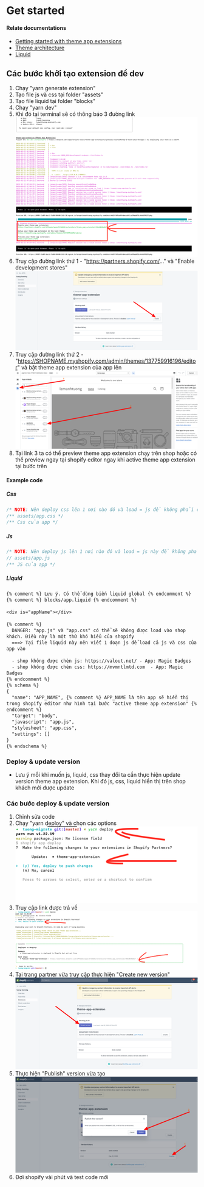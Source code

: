 # Get started

#### Relate documentations
- [Getting started with theme app extensions](https://shopify.dev/docs/apps/online-store/theme-app-extensions)
- [Theme architecture](https://shopify.dev/docs/themes/architecture)
- [Liquid](https://shopify.dev/docs/api/liquid)

## Các bước khởi tạo extension để dev
1. Chạy "yarn generate extension"
2. Tạo file js và css tại folder "assets"
3. Tạo file liquid tại folder "blocks"
4. Chạy "yarn dev"
5. Khi đó tại terminal sẽ có thông báo 3 đường link ![Terminal yarn dev](./images/terminal-yarn-dev.png)
6. Truy cập đường link thứ 1 - "https://partners.shopify.com/..." và "Enable development stores" ![Shopify partner](./images/shopify-partners.png)
7. Truy cập đường link thứ 2 - "https://SHOPNAME.myshopify.com/admin/themes/137759916196/editor" và bật theme app extension của app lên ![Active theme app extension](./images/active-theme-app-extension.png)
8. Tại link 3 ta có thể preview theme app extension chạy trên shop hoặc có thể preview ngay tại shopify editor ngay khi active theme app extension tại bước trên

#### Example code
##### Css
```css
/* NOTE: Nên deploy css lên 1 nơi nào đó và load = js để không phải create new version mà chỉ cần deploy lại là mọi thứ ok luôn */
/** assets/app.css */
/** Css của app */
```
##### Js
```javascript
/* NOTE: Nên deploy js lên 1 nơi nào đó và load = js này để không phải create new version mà chỉ cần deploy lại là mọi thứ ok luôn */
// assets/app.js
/** JS của app */
```

##### Liquid
```liquid
{% comment %} Lưu ý. Có thể dùng biến liquid global {% endcomment %}
{% comment %} blocks/app.liquid {% endcomment %}

<div is="appName"></div>

{% comment %} 
  DANGER: "app.js" và "app.css" có thể sẽ không được load vào shop khách. Điều này là một thứ khó hiểu của shopify 
  ===> Tại file liquid này nên viết 1 đoạn js để load cả js và css của app vào 

  - shop không được chèn js: https://valout.net/ - App: Magic Badges
  - shop không được chèn css: https://mvmntlmtd.com  - App: Magic Badges
{% endcomment %}
{% schema %}
{
  "name": "APP_NAME", {% comment %} APP_NAME là tên app sẽ hiển thị trong shopify editor như hình tại bước "active theme app extension" {% endcomment %}
  "target": "body",
  "javascript": "app.js", 
  "stylesheet": "app.css",
  "settings": []
}
{% endschema %}
```

### Deploy & update version

- Lưu ý mỗi khi muốn js, liquid, css thay đổi ta cần thực hiện update version theme app extension. Khi đó js, css, liquid hiển thị trên shop khách mới được update

### Các bước deploy & update version
1. Chỉnh sửa code
2. Chạy "yarn deploy" và chọn các options ![Terminal yarn deploy](./images/terminal-yarn-deploy.png)
3. Truy cập link được trả về ![Terminal yarn deploy success](./images/terminal-yarn-deploy-success.png)
4. Tại trang partner vừa truy cập thực hiện "Create new version" ![Create new version](./images/create-new-version.png)
5. Thực hiện "Publish" version vừa tạo ![Publish](./images/publish.png)
6. Đợi shopify vài phút và test code mới 